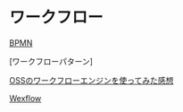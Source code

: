 # ワークフロー #

[BPMN](https://ja.wikipedia.org/wiki/%E3%83%93%E3%82%B8%E3%83%8D%E3%82%B9%E3%83%97%E3%83%AD%E3%82%BB%E3%82%B9%E3%83%A2%E3%83%87%E3%83%AA%E3%83%B3%E3%82%B0%E8%A1%A8%E8%A8%98%E6%B3%95)

[ワークフローパターン]

[OSSのワークフローエンジンを使ってみた感想](https://qiita.com/toyama0919/items/9c9e3fd5c8a92a7b7686)

[Wexflow](https://wexflow.github.io/)